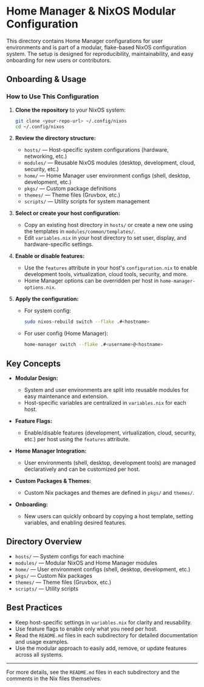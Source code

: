 # Home Manager & NixOS Modular Configuration

This directory contains Home Manager configurations for user environments and is part of a modular, flake-based NixOS configuration system. The setup is designed for reproducibility, maintainability, and easy onboarding for new users or contributors.

## Onboarding & Usage

### How to Use This Configuration

1. **Clone the repository** to your NixOS system:

   ```sh
   git clone <your-repo-url> ~/.config/nixos
   cd ~/.config/nixos
   ```

2. **Review the directory structure:**
   - `hosts/` — Host-specific system configurations (hardware, networking, etc.)
   - `modules/` — Reusable NixOS modules (desktop, development, cloud, security, etc.)
   - `home/` — Home Manager user environment configs (shell, desktop, development, etc.)
   - `pkgs/` — Custom package definitions
   - `themes/` — Theme files (Gruvbox, etc.)
   - `scripts/` — Utility scripts for system management

3. **Select or create your host configuration:**
   - Copy an existing host directory in `hosts/` or create a new one using the templates in `modules/common/templates/`.
   - Edit `variables.nix` in your host directory to set user, display, and hardware-specific settings.

4. **Enable or disable features:**
   - Use the `features` attribute in your host's `configuration.nix` to enable development tools, virtualization, cloud tools, security, and more.
   - Home Manager options can be overridden per host in `home-manager-options.nix`.

5. **Apply the configuration:**
   - For system config:

     ```sh
     sudo nixos-rebuild switch --flake .#<hostname>
     ```

   - For user config (Home Manager):

     ```sh
     home-manager switch --flake .#<username>@<hostname>
     ```

## Key Concepts

- **Modular Design:**
  - System and user environments are split into reusable modules for easy maintenance and extension.
  - Host-specific variables are centralized in `variables.nix` for each host.

- **Feature Flags:**
  - Enable/disable features (development, virtualization, cloud, security, etc.) per host using the `features` attribute.

- **Home Manager Integration:**
  - User environments (shell, desktop, development tools) are managed declaratively and can be customized per host.

- **Custom Packages & Themes:**
  - Custom Nix packages and themes are defined in `pkgs/` and `themes/`.

- **Onboarding:**
  - New users can quickly onboard by copying a host template, setting variables, and enabling desired features.

## Directory Overview

- `hosts/` — System configs for each machine
- `modules/` — Modular NixOS and Home Manager modules
- `home/` — User environment configs (shell, desktop, development, etc.)
- `pkgs/` — Custom Nix packages
- `themes/` — Theme files (Gruvbox, etc.)
- `scripts/` — Utility scripts

## Best Practices

- Keep host-specific settings in `variables.nix` for clarity and reusability.
- Use feature flags to enable only what you need per host.
- Read the `README.md` files in each subdirectory for detailed documentation and usage examples.
- Use the modular approach to easily add, remove, or update features across all systems.

---

For more details, see the `README.md` files in each subdirectory and the comments in the Nix files themselves.
